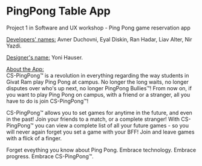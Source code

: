 # PingPong Table App 
Project 1 in Software and UX workshop - Ping Pong game reservation app

<ins>Developers' names:</ins>
Avner Duchovni, Eyal Diskin, Ran Hadar, Liav Alter, Nir Yazdi.

<ins>Designer's name:</ins> Yoni Hauser.

<ins>About the App:</ins>  
CS-PingPong™ is a revolution in everything regarding the way students in Givat Ram play Ping Pong at campus. 
No longer the long waits, no longer disputes over who's up next, no longer PingPong Bullies™!
From now on, if you want to play Ping Pong on campus, with a friend or a stranger, all you have to do is join CS-PingPong™!

CS-PingPong™ allows you to set games for anytime in the future, and even in the past! Join your friends to a match, or a complete stranger!
With CS-PingPong™ you can view a complete list of all your future games - so you will never again forget you set a game with your BFF!
Join and leave games with a flick of a finger.

Forget eveything you know about Ping Pong. Embrace technology. Embrace progress. Embrace CS-PingPong™.
